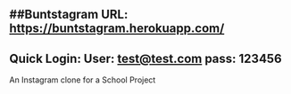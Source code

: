 ##Buntstagram
URL: https://buntstagram.herokuapp.com/
---
Quick Login:
User: test@test.com
pass: 123456
---

An Instagram clone for a School Project

